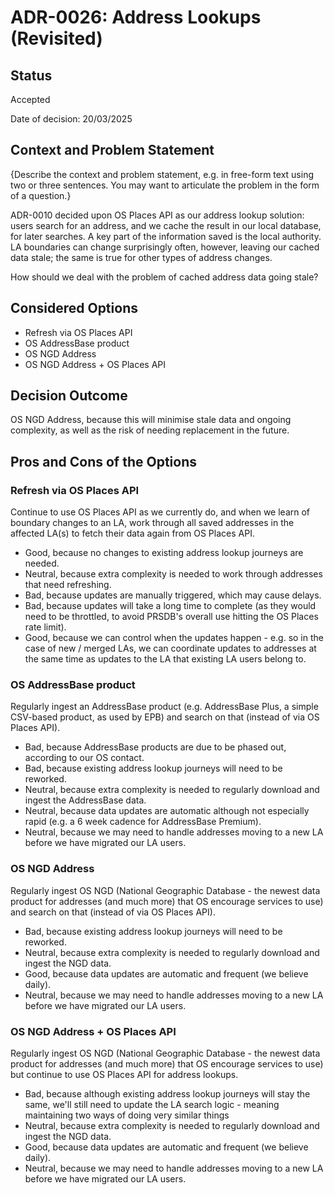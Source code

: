 # ADR-0026: Address Lookups (Revisited)

## Status

Accepted

Date of decision: 20/03/2025

## Context and Problem Statement

{Describe the context and problem statement, e.g. in free-form text using two or three sentences. You may want to
articulate the problem in the form of a question.}

ADR-0010 decided upon OS Places API as our address lookup solution: users search for an address, and we cache the
result in our local database, for later searches. A key part of the information saved is the local authority. LA
boundaries can change surprisingly often, however, leaving our cached data stale; the same is true for other types
of address changes.

How should we deal with the problem of cached address data going stale?

## Considered Options

* Refresh via OS Places API
* OS AddressBase product
* OS NGD Address
* OS NGD Address + OS Places API

## Decision Outcome

OS NGD Address, because this will minimise stale data and ongoing complexity, as well as the risk of needing replacement
in the future.

## Pros and Cons of the Options

### Refresh via OS Places API

Continue to use OS Places API as we currently do, and when we learn of boundary changes to an LA, work through all
saved addresses in the affected LA(s) to fetch their data again from OS Places API.

* Good, because no changes to existing address lookup journeys are needed.
* Neutral, because extra complexity is needed to work through addresses that need refreshing.
* Bad, because updates are manually triggered, which may cause delays.
* Bad, because updates will take a long time to complete (as they would need to be throttled, to avoid PRSDB's overall
  use hitting the OS Places rate limit).
* Good, because we can control when the updates happen - e.g. so in the case of new / merged LAs, we can coordinate
  updates to addresses at the same time as updates to the LA that existing LA users belong to.


### OS AddressBase product

Regularly ingest an AddressBase product (e.g. AddressBase Plus, a simple CSV-based product, as used by EPB) and search
on that (instead of via OS Places API).

* Bad, because AddressBase products are due to be phased out, according to our OS contact.
* Bad, because existing address lookup journeys will need to be reworked.
* Neutral, because extra complexity is needed to regularly download and ingest the AddressBase data.
* Neutral, because data updates are automatic although not especially rapid (e.g. a 6 week cadence for AddressBase
  Premium).
* Neutral, because we may need to handle addresses moving to a new LA before we have migrated our LA users.


### OS NGD Address

Regularly ingest OS NGD (National Geographic Database - the newest data product for addresses (and much more) that OS encourage
services to use) and search on that (instead of via OS Places API).

* Bad, because existing address lookup journeys will need to be reworked.
* Neutral, because extra complexity is needed to regularly download and ingest the NGD data.
* Good, because data updates are automatic and frequent (we believe daily).
* Neutral, because we may need to handle addresses moving to a new LA before we have migrated our LA users.


### OS NGD Address + OS Places API

Regularly ingest OS NGD (National Geographic Database - the newest data product for addresses (and much more) that OS encourage
services to use) but continue to use OS Places API for address lookups.

* Bad, because although existing address lookup journeys will stay the same, we'll still need to update the LA search
  logic - meaning maintaining two ways of doing very similar things
* Neutral, because extra complexity is needed to regularly download and ingest the NGD data.
* Good, because data updates are automatic and frequent (we believe daily).
* Neutral, because we may need to handle addresses moving to a new LA before we have migrated our LA users.